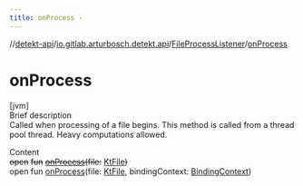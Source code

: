 ```yaml
---
title: onProcess -
---
```

//[detekt-api](../../index.md)/[io.gitlab.arturbosch.detekt.api](../index.md)/[FileProcessListener](index.md)/[onProcess](on-process.md)



# onProcess  
[jvm]  
Brief description  
Called when processing of a file begins. This method is called from a thread pool thread. Heavy computations allowed.  
  
  
Content  
~~open~~ ~~fun~~ [~~onProcess~~](on-process.md)~~(~~~~file~~~~:~~ [KtFile]()~~)~~  
open fun [onProcess](on-process.md)(file: [KtFile](), bindingContext: [BindingContext]())  



